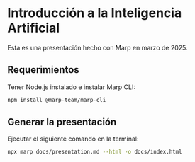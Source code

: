 # Introducción a la Inteligencia Artificial

Esta es una presentación hecho con Marp en marzo de 2025.

## Requerimientos

Tener Node.js instalado e instalar Marp CLI:

```bash
npm install @marp-team/marp-cli
```

## Generar la presentación

Ejecutar el siguiente comando en la terminal:

```bash
npx marp docs/presentation.md --html -o docs/index.html
```
